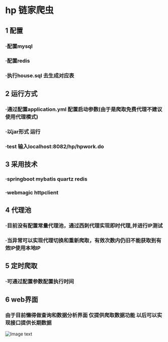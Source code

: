 # hp 链家爬虫 
## 1 配置
### ·配置mysql
### ·配置redis
### ·执行house.sql 去生成对应表
## 2 运行方式 
### ·通过配置application.yml 配置启动参数(由于是爬取免费代理不建议使用代理模式)
### ·以jar形式 运行
### ·test 输入localhost:8082/hp/hpwork.do  
## 3 采用技术
### ·springboot mybatis quartz redis
### ·webmagic httpclient 
## 4 代理池
### ·目前没有配置常量代理池，通过西刺代理实现即时代理,并进行IP测试
### ·当异常可以实现代理切换和重新爬取，有效次数内仍旧不能获取到有效IP使用本地IP
## 5 定时爬取
### ·可通过配置参数配置执行时间
## 6 web界面
### 由于目前懒得做查询和数据分析界面 仅提供爬取数据功能 以后可以实现接口提供长期数据
![Image text](http://github.com/itmyhome2013/readme_add_pic/raw/master/images/nongshalie.jpg)
